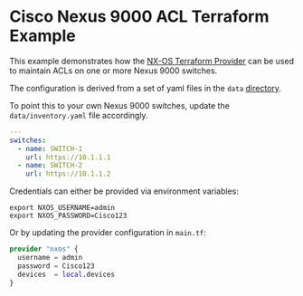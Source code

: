 # Cisco Nexus 9000 ACL Terraform Example

This example demonstrates how the [NX-OS Terraform Provider](https://registry.terraform.io/providers/netascode/nxos/latest/docs) can be used to maintain ACLs on one or more Nexus 9000 switches.

The configuration is derived from a set of yaml files in the `data` [directory](https://github.com/netascode/terraform-nxos-acl-example/tree/main/data).

To point this to your own Nexus 9000 switches, update the `data/inventory.yaml` file accordingly.

```yaml
---
switches:
  - name: SWITCH-1
    url: https://10.1.1.1
  - name: SWITCH-2
    url: https://10.1.1.2
```

Credentials can either be provided via environment variables:

```shell
export NXOS_USERNAME=admin
export NXOS_PASSWORD=Cisco123
```

Or by updating the provider configuration in `main.tf`:

```terraform
provider "nxos" {
  username = admin
  password = Cisco123
  devices  = local.devices
}
```
